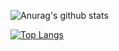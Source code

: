 ![Anurag's github stats](https://github-readme-stats.vercel.app/api?username=amk9978&show_icons=true)


[![Top Langs](https://github-readme-stats.vercel.app/api/top-langs/?username=amk9978&layout=compact)](https://github.com/anuraghazra/github-readme-stats)
